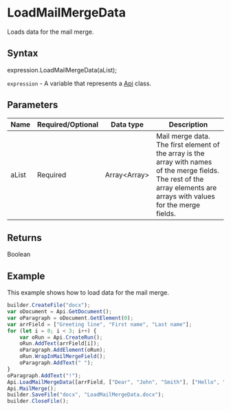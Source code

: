 # LoadMailMergeData

Loads data for the mail merge.

## Syntax

expression.LoadMailMergeData(aList);

`expression` - A variable that represents a [Api](../Api.md) class.

## Parameters

| **Name** | **Required/Optional** | **Data type** | **Description** |
| ------------- | ------------- | ------------- | ------------- |
| aList | Required | Array<Array<String>> | Mail merge data. The first element of the array is the array with names of the merge fields. The rest of the array elements are arrays with values for the merge fields. |

## Returns

Boolean

## Example

This example shows how to load data for the mail merge.

```javascript
builder.CreateFile("docx");
var oDocument = Api.GetDocument();
var oParagraph = oDocument.GetElement(0);
var arrField = ["Greeting line", "First name", "Last name"];
for (let i = 0; i < 3; i++) {
	var oRun = Api.CreateRun();
	oRun.AddText(arrField[i]);
	oParagraph.AddElement(oRun);
	oRun.WrapInMailMergeField();
	oParagraph.AddText(" ");
}
oParagraph.AddText("!");
Api.LoadMailMergeData([arrField, ["Dear", "John", "Smith"], ["Hello", "Lara", "Davis"]]);
Api.MailMerge();
builder.SaveFile("docx", "LoadMailMergeData.docx");
builder.CloseFile();
```